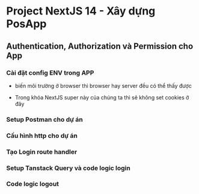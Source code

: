 # Project NextJS 14 - Xây dựng PosApp

## Authentication, Authorization và Permission cho App

### Cài đặt config ENV trong APP

- biến môi trường ở browser thì browser hay server đều có thể thấy được

- Trong khóa NextJS super này của chúng ta thì sẽ không set cookies ở đây

### Setup Postman cho dự án

### Cấu hình http cho dự án

### Tạo Login route handler

### Setup Tanstack Query và code logic login

### Code logic logout
